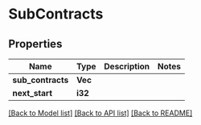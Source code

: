 # SubContracts

## Properties

Name | Type | Description | Notes
------------ | ------------- | ------------- | -------------
**sub_contracts** | **Vec<String>** |  | 
**next_start** | **i32** |  | 

[[Back to Model list]](../README.md#documentation-for-models) [[Back to API list]](../README.md#documentation-for-api-endpoints) [[Back to README]](../README.md)


